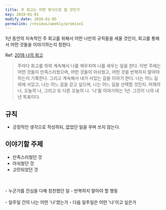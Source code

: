 ```yaml
---
title: 주 회고는 어떤 방식으로 할 것인가
key: 2019-01-01
modify_date: 2019-01-05
permalink: /reviews/weekly/promise1
---
```


1년 동안의 지속적인 주 회고를 위해서 어떤 나만의 규칙들을 세울 것인지, 회고를 통해서 어떤 것들을 이야기하는지 정한다.

Ref: [2018 나의 회고](https://ssosso.github.io/2018/12/30/2018-%EB%82%98%EC%9D%98-%ED%9A%8C%EA%B3%A0.html)

> 주마다 회고를 하여 계속해서 나를 깨우치며 나를 세우는 일을 한다. 이번 주에는 어떤 것들이 만족스러웠으며, 어떤 것들이 아쉬웠고, 어떤 것을 반복하지 말아야 하는지 기록한다. 그리고 계속해서 내가 서있는 길을 이야기 한다. 나는 어느 길 위에 서있고, 나는 어느 길을 걷고 싶으며, 나는 어느 길을 선택할 것인지. 어제의 나, 오늘의 나, 그리고 또 다른 오늘의 나. ‘나’를 이야기하는 1년. 그것이 나의 내년 목표이다.

## 규칙
- 긍정적인 생각으로 작성하되, 없었던 일을 꾸며 쓰지 않는다.

## 이야기할 주제
- 만족스러웠던 것
- 아쉬웠던 것
- 고민되었던 것
<br/>
<br/>
- 누군가를 진심을 다해 칭찬했던 일
- 반복하지 말아야 할 행동
<br/>
<br/>
- 일주일 간의 나는 어떤 '나'였는가
- 다음 일주일은 어떤 '나'이고 싶은가
